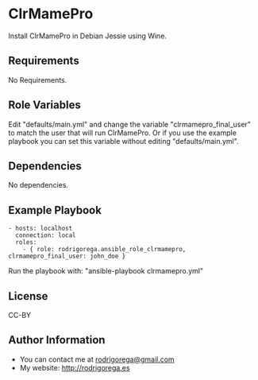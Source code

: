 ClrMamePro
=========

Install ClrMamePro in Debian Jessie using Wine.

Requirements
------------

No Requirements.

Role Variables
--------------

Edit "defaults/main.yml" and change the variable "clrmamepro_final_user" to match the user that will run ClrMamePro. Or if you use the example playbook you can set this variable without editing "defaults/main.yml".

Dependencies
------------

No dependencies.

Example Playbook
----------------

    - hosts: localhost
      connection: local
      roles:
        - { role: rodrigorega.ansible_role_clrmamepro, clrmamepro_final_user: john_doe }

Run the playbook with: "ansible-playbook clrmamepro.yml"

License
-------

CC-BY

Author Information
------------------

- You can contact me at rodrigorega@gmail.com
- My website: http://rodrigorega.es
